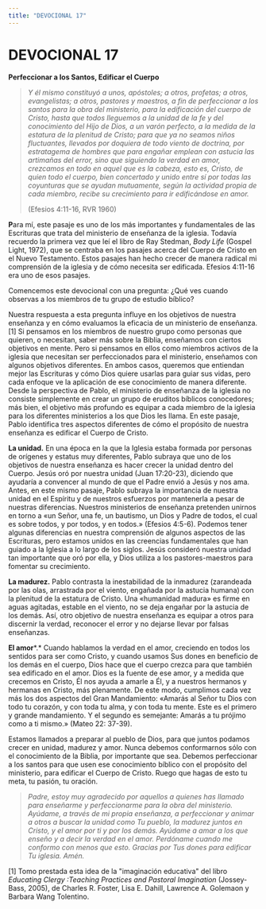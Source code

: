 ```yaml
---
title: "DEVOCIONAL 17"
---
```

# DEVOCIONAL 17

**Perfeccionar a los Santos, Edificar el Cuerpo**

> *Y él mismo constituyó a unos, apóstoles; a otros, profetas; a otros,
> evangelistas; a otros, pastores y maestros, a fin de perfeccionar a
> los santos para la obra del ministerio, para la edificación del cuerpo
> de Cristo, hasta que todos lleguemos a la unidad de la fe y del
> conocimiento del Hijo de Dios, a un varón perfecto, a la medida de la
> estatura de la plenitud de Cristo; para que ya no seamos niños
> fluctuantes, llevados por doquiera de todo viento de doctrina, por
> estratagema de hombres que para engañar emplean con astucia las
> artimañas del error, sino que siguiendo la verdad en amor, crezcamos
> en todo en aquel que es la cabeza, esto es, Cristo, de quien todo el
> cuerpo, bien concertado y unido entre sí por todas las coyunturas que
> se ayudan mutuamente, según la actividad propia de cada miembro,
> recibe su crecimiento para ir edificándose en amor.* 
>
> (Efesios 4:11-16, RVR 1960)

**P**ara mí, este pasaje es uno de los más importantes y fundamentales
de las Escrituras que trata del ministerio de enseñanza de la iglesia.
Todavía recuerdo la primera vez que leí el libro de Ray Stedman, *Body
Life* (Gospel Light, 1972), que se centraba en los pasajes acerca del
Cuerpo de Cristo en el Nuevo Testamento. Estos pasajes han hecho crecer
de manera radical mi comprensión de la iglesia y de cómo necesita ser
edificada. Efesios 4:11-16 era uno de esos pasajes.

Comencemos este devocional con una pregunta: ¿Qué ves cuando observas a
los miembros de tu grupo de estudio bíblico?

Nuestra respuesta a esta pregunta influye en los objetivos de nuestra
enseñanza y en cómo evaluamos la eficacia de un ministerio de
enseñanza.[1] Si pensamos en los miembros de nuestro grupo como personas
que quieren, o necesitan, saber más sobre la Biblia, enseñamos con
ciertos objetivos en mente. Pero si pensamos en ellos como miembros
activos de la iglesia que necesitan ser perfeccionados para el
ministerio, enseñamos con algunos objetivos diferentes. En ambos casos,
queremos que entiendan mejor las Escrituras y cómo Dios quiere usarlas
para guiar sus vidas, pero cada enfoque ve la aplicación de ese
conocimiento de manera diferente. Desde la perspectiva de Pablo, el
ministerio de enseñanza de la iglesia no consiste simplemente en crear
un grupo de eruditos bíblicos conocedores; más bien, el objetivo más
profundo es equipar a cada miembro de la iglesia para los diferentes
ministerios a los que Dios les llama. En este pasaje, Pablo identifica
tres aspectos diferentes de cómo el propósito de nuestra enseñanza es
edificar el Cuerpo de Cristo.

**La unidad.** En una época en la que la Iglesia estaba formada por
personas de orígenes y estatus muy diferentes, Pablo subraya que uno de
los objetivos de nuestra enseñanza es hacer crecer la unidad dentro del
Cuerpo. Jesús oró por nuestra unidad (Juan 17:20-23), diciendo que
ayudaría a convencer al mundo de que el Padre envió a Jesús y nos ama.
Antes, en este mismo pasaje, Pablo subraya la importancia de nuestra
unidad en el Espíritu y de nuestros esfuerzos por mantenerla a pesar de
nuestras diferencias. Nuestros ministerios de enseñanza pretenden
unirnos en torno a «un Señor, una fe, un bautismo, un Dios y Padre de
todos, el cual es sobre todos, y por todos, y en todos.» (Efesios
4:5-6). Podemos tener algunas diferencias en nuestra comprensión de
algunos aspectos de las Escrituras, pero estamos unidos en las creencias
fundamentales que han guiado a la Iglesia a lo largo de los siglos.
Jesús consideró nuestra unidad tan importante que oró por ella, y Dios
utiliza a los pastores-maestros para fomentar su crecimiento.

**La madurez.** Pablo contrasta la inestabilidad de la inmadurez
(zarandeada por las olas, arrastrada por el viento, engañada por la
astucia humana) con la plenitud de la estatura de Cristo. Una «humanidad
madura» es firme en aguas agitadas, estable en el viento, no se deja
engañar por la astucia de los demás. Así, otro objetivo de nuestra
enseñanza es equipar a otros para discernir la verdad, reconocer el
error y no dejarse llevar por falsas enseñanzas.

**El amor***.* Cuando hablamos la verdad en el amor, creciendo en todos
los sentidos para ser como Cristo, y cuando usamos Sus dones en
beneficio de los demás en el cuerpo, Dios hace que el cuerpo crezca para
que también sea edificado en el amor. Dios es la fuente de ese amor, y a
medida que crecemos en Cristo, Él nos ayuda a amarle a Él, y a nuestros
hermanos y hermanas en Cristo, más plenamente. De este modo, cumplimos
cada vez más los dos aspectos del Gran Mandamiento: «Amarás al Señor tu
Dios con todo tu corazón, y con toda tu alma, y con toda tu mente. Este
es el primero y grande mandamiento. Y el segundo es semejante: Amarás a
tu prójimo como a ti mismo.» (Mateo 22: 37-39).

Estamos llamados a preparar al pueblo de Dios, para que juntos podamos
crecer en unidad, madurez y amor. Nunca debemos conformarnos sólo con el
conocimiento de la Biblia, por importante que sea. Debemos perfeccionar
a los santos para que usen ese conocimiento bíblico con el propósito del
ministerio, para edificar el Cuerpo de Cristo. Ruego que hagas de esto
tu meta, tu pasión, tu oración.

> *Padre, estoy muy agradecido por aquellos a quienes has llamado para
> enseñarme y perfeccionarme para la obra del ministerio. Ayúdame, a
> través de mi propia enseñanza, a perfeccionar y animar a otros a
> buscar la unidad como Tu pueblo, la madurez juntos en Cristo, y el
> amor por ti y por los demás. Ayúdame a amar a los que enseño y a decir
> la verdad en el amor. Perdóname cuando me conformo con menos que esto.
> Gracias por Tus dones para edificar Tu iglesia. Amén.*

[1] Tomo prestada esta idea de la "imaginación educativa" del libro
*Educating Clergy :Teaching Practices and Pastoral Imagination*
(Jossey-Bass, 2005), de Charles R. Foster, Lisa E. Dahill, Lawrence A.
Golemaon y Barbara Wang Tolentino.

